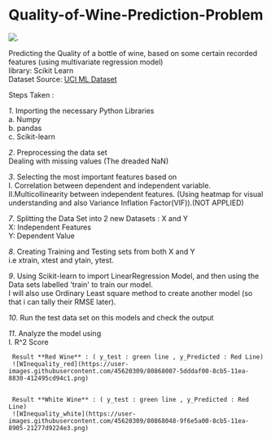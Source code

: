 # Quality-of-Wine-Prediction-Problem
![.](https://leambrosie.files.wordpress.com/2013/08/1.jpg?w=487)  
  
    
Predicting the Quality of a bottle of wine, based on some certain recorded features (using multivariate regression model)  
library: Scikit Learn  
Dataset Source: [UCI ML Dataset](https://archive.ics.uci.edu/ml/machine-learning-databases/wine-quality/)  

Steps Taken :

 *1*. Importing the necessary Python Libraries   
   a. Numpy  
   b. pandas  
   c. Scikit-learn    
     
 *2*. Preprocessing the data set  
     Dealing with missing values (The dreaded NaN)    
      
 *3*.  Selecting the most important features based on   
     I. Correlation between dependent and independent variable.  
     II.Multicollinearity between independent features. (Using heatmap for visual understanding and also Variance Inflation Factor(VIF)).(NOT APPLIED)   
   
 *7*. Splitting the Data Set into 2 new Datasets : X and Y  
     X: Independent Features   
     Y: Dependent Value   
   
 *8*. Creating Training and Testing sets from both X and Y  
     i.e xtrain, xtest and ytain, ytest.  
    
 *9*.  Using Scikit-learn to import LinearRegression Model, and then using the Data sets labelled 'train' to train our model.  
     I will also use Ordinary Least square method to create another model (so that i can tally their RMSE later).  
   
*10*.  Run the test data set on this models and check the output   

*11*.  Analyze the model using   
     I.   R^2 Score  
     
     Result **Red Wine** : ( y_test : green line , y_Predicted : Red Line)   
     ![WInequality_red](https://user-images.githubusercontent.com/45620309/80868007-5dddaf00-8cb5-11ea-8830-412495cd94c1.png)  
       
         
     Result **White Wine** : ( y_test : green line , y_Predicted : Red Line)   
     ![WInequality_white](https://user-images.githubusercontent.com/45620309/80868048-9f6e5a00-8cb5-11ea-8905-21277d9224e3.png)

     
